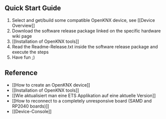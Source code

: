 ## Quick Start Guide

1. Select and get/build some compatible OpenKNX device, see [[Device Overview]]
2. Download the software release package linked on the specific hardware wiki page
3. [[Installation of OpenKNX tools]]
4. Read the Readme-Release.txt inside the software release package and execute the steps
5. Have fun ;)

## Reference

 - [[How to create an OpenKNX device]]
 - [[Installation of OpenKNX tools]]
 - [[Wie aktualisiert man eine ETS Applikation auf eine aktuelle Version]]
 - [[How to reconnect to a completely unresponsive board (SAMD and RP2040 boards)]]
 - [[Device-Console]]